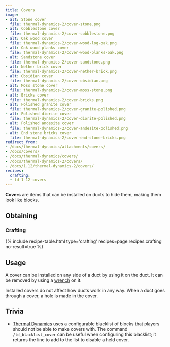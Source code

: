 ```yaml
---
title: Covers
image:
- alt: Stone cover
  file: thermal-dynamics-2/cover-stone.png
- alt: Cobblestone cover
  file: thermal-dynamics-2/cover-cobblestone.png
- alt: Oak wood cover
  file: thermal-dynamics-2/cover-wood-log-oak.png
- alt: Oak wood planks cover
  file: thermal-dynamics-2/cover-wood-planks-oak.png
- alt: Sandstone cover
  file: thermal-dynamics-2/cover-sandstone.png
- alt: Nether brick cover
  file: thermal-dynamics-2/cover-nether-brick.png
- alt: Obsidian cover
  file: thermal-dynamics-2/cover-obsidian.png
- alt: Moss stone cover
  file: thermal-dynamics-2/cover-moss-stone.png
- alt: Bricks cover
  file: thermal-dynamics-2/cover-bricks.png
- alt: Polished granite cover
  file: thermal-dynamics-2/cover-granite-polished.png
- alt: Polished diorite cover
  file: thermal-dynamics-2/cover-diorite-polished.png
- alt: Polished andesite cover
  file: thermal-dynamics-2/cover-andesite-polished.png
- alt: End stone bricks cover
  file: thermal-dynamics-2/cover-end-stone-bricks.png
redirect_from:
- /docs/thermal-dynamics/attachments/covers/
- /docs/covers/
- /docs/thermal-dynamics/covers/
- /docs/thermal-dynamics-2/covers/
- /docs/1.12/thermal-dynamics-2/covers/
recipes:
  crafting:
  - td-1-12-covers
---
```


**Covers** are items that can be installed on ducts to hide them, making them
look like blocks.


Obtaining
---------

### Crafting
{% include recipe-table.html type='crafting' recipes=page.recipes.crafting no-result=true %}


Usage
-----

A cover can be installed on any side of a duct by using it on the duct. It can
be removed by using a [wrench](/docs/1.12/wrenches/) on it.

Installed covers do not affect how ducts work in any way. When a duct goes
through a cover, a hole is made in the cover.


Trivia
------

* [Thermal Dynamics](/docs/1.12/thermal-dynamics/) uses a configurable blacklist of
  blocks that players should not be able to make covers with. The command
  `/td_blacklist_cover` can be useful when configuring this blacklist; it
  returns the line to add to the list to disable a held cover.
